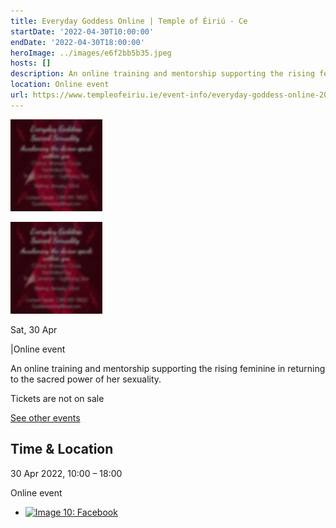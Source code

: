 ```yaml
---
title: Everyday Goddess Online | Temple of Éiriú - Ce
startDate: '2022-04-30T10:00:00'
endDate: '2022-04-30T18:00:00'
heroImage: ../images/e6f2bb5b35.jpeg
hosts: []
description: An online training and mentorship supporting the rising feminine in returning to the sacred power of her sexuality.
location: Online event
url: https://www.templeofeiriu.ie/event-info/everyday-goddess-online-2022-04-30-10-00
---
```

![Image 8: Everyday Goddess Online](../images/e6f2bb5b35.jpeg)

![Image 9: Everyday Goddess Online](../images/e6f2bb5b35.jpeg)

Sat, 30 Apr

|Online event


An online training and mentorship supporting the rising feminine in returning to the sacred power of her sexuality.

Tickets are not on sale

[See other events](https://www.templeofeiriu.ie/)

Time & Location
---------------

30 Apr 2022, 10:00 – 18:00

Online event


*   [![Image 10: Facebook](https://www.templeofeiriu.ie/event-info/everyday-goddess-online-2022-04-30-10-00)](https://www.facebook.com/templeofeiriu)


